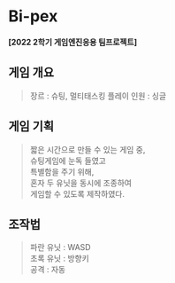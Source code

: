# Bi-pex
**[2022 2학기 게임엔진응용 팀프로젝트]** 
## 게임 개요

  > 장르 : 슈팅, 멀티태스킹
  > 플레이 인원 : 싱글

## 게임 기획
  
  > 짧은 시간으로 만들 수 있는 게임 중, <br>
  > 슈팅게임에 눈독 들였고 <br>
  > 특별함을 주기 위해, <br>
  > 혼자 두 유닛을 동시에 조종하여 <br>
  > 게임할 수 있도록 제작하였다.

## 조작법
  
  > 파란 유닛 : WASD <br>
  > 초록 유닛 : 방향키 <br>
  > 공격 : 자동 
  
